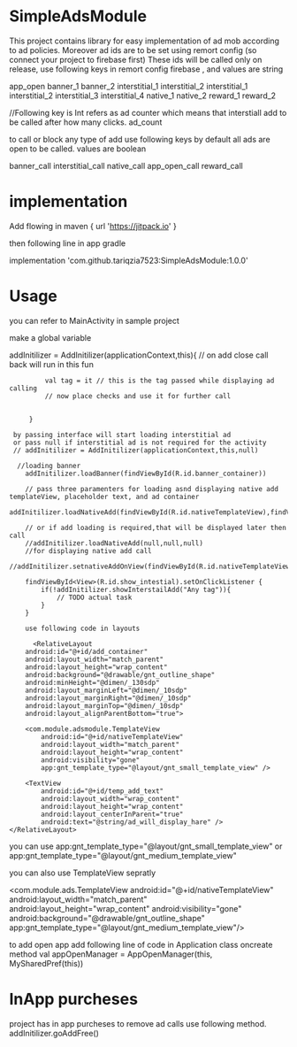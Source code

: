 # SimpleAdsModule
 This project contains library for easy implementation of ad mob according to ad policies. Moreover ad ids are to be set using remort config (so connect your project to firebase first) These ids will be called only on release, use following keys in remort config firebase , and values are string
 
 app_open
 banner_1
 banner_2
 interstitial_1
 interstitial_2
 interstitial_1
 interstitial_2
 interstitial_3
 interstitial_4
 native_1
 native_2
 reward_1
 reward_2
 
 //Following key is Int refers as ad counter which means that interstiall add to be called after how many clicks.
 ad_count
 
 to call or block any type of add use following keys by default all ads are open to be called. values are boolean
 
 banner_call
 interstitial_call
 native_call
 app_open_call
 reward_call
 
 # implementation 
 Add flowing in 
  maven { url 'https://jitpack.io' }
  
  then following line in app gradle
  
 implementation 'com.github.tariqzia7523:SimpleAdsModule:1.0.0'

# Usage 
you can refer to MainActivity in sample project

make a global variable 
  
  addInitilizer = AddInitilizer(applicationContext,this){
             // on add close call back will run in this fun


             val tag = it // this is the tag passed while displaying ad calling
             // now place checks and use it for further call


         }
         
     by passing interface will start loading interstitial ad
     or pass null if interstitial ad is not required for the activity
     // addInitilizer = AddInitilizer(applicationContext,this,null)
     
      //loading banner
        addInitilizer.loadBanner(findViewById(R.id.banner_container))

        // pass three paramenters for loading asnd displaying native add templateView, placeholder text, and ad container
        addInitilizer.loadNativeAdd(findViewById(R.id.nativeTemplateView),findViewById(R.id.temp_add_text),findViewById(R.id.add_container))

        // or if add loading is required,that will be displayed later then call
        //addInitilizer.loadNativeAdd(null,null,null)
        //for displaying native add call
        //addInitilizer.setnativeAddOnView(findViewById(R.id.nativeTemplateView))

        findViewById<View>(R.id.show_intestial).setOnClickListener {
            if(!addInitilizer.showInterstailAdd("Any tag")){
                // TODO actual task
            }
        }
        
        use following code in layouts
        
          <RelativeLayout
        android:id="@+id/add_container"
        android:layout_width="match_parent"
        android:layout_height="wrap_content"
        android:background="@drawable/gnt_outline_shape"
        android:minHeight="@dimen/_130sdp"
        android:layout_marginLeft="@dimen/_10sdp"
        android:layout_marginRight="@dimen/_10sdp"
        android:layout_marginTop="@dimen/_10sdp"
        android:layout_alignParentBottom="true">

        <com.module.adsmodule.TemplateView
            android:id="@+id/nativeTemplateView"
            android:layout_width="match_parent"
            android:layout_height="wrap_content"
            android:visibility="gone"
            app:gnt_template_type="@layout/gnt_small_template_view" />

        <TextView
            android:id="@+id/temp_add_text"
            android:layout_width="wrap_content"
            android:layout_height="wrap_content"
            android:layout_centerInParent="true"
            android:text="@string/ad_will_display_hare" />
    </RelativeLayout>

you can use 
app:gnt_template_type="@layout/gnt_small_template_view" or app:gnt_template_type="@layout/gnt_medium_template_view"

you can also use TemplateView sepratly


 <com.module.ads.TemplateView
   android:id="@+id/nativeTemplateView"
    android:layout_width="match_parent"
    android:layout_height="wrap_content"
    android:visibility="gone"
    android:background="@drawable/gnt_outline_shape"
    app:gnt_template_type="@layout/gnt_medium_template_view"/>
            

to add open app add following line of code in Application class oncreate method
val appOpenManager = AppOpenManager(this, MySharedPref(this))


# InApp purcheses
project has in app purcheses to remove ad calls use following method.
addInitilizer.goAddFree()


